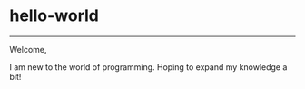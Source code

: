 # hello-world
***************

Welcome,

I am new to the world of programming. Hoping to expand my knowledge a bit!
